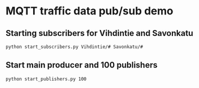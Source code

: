 # MQTT traffic data pub/sub demo

## Starting subscribers for Vihdintie and Savonkatu

```
python start_subscribers.py Vihdintie/# Savonkatu/#
```

## Start main producer and 100 publishers
```
python start_publishers.py 100
```